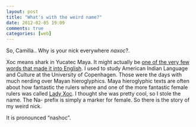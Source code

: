 ```yaml
---
layout: post
title: "What's with the weird name?"
date: 2012-02-05 19:09
comments: true
categories: [web]
---
```

So, Camilla.. Why is your nick everywhere _naxoc_?.

Xoc means shark in Yucatec Maya. It might actually be [one of the very few words that made it into English]("http://en.wikipedia.org/wiki/Yucatec_Maya_language#English_words_derived_from_Maya"). I used to study American Indian Language and Culture at the University of Copenhagen. Those were the days with much nerding over Mayan hieroglyphics. Maya hieroglyphic texts are often about how fantastic the rulers where and one of the more fantastic female rulers was called [Lady Xoc]("http://en.wikipedia.org/wiki/Lady_Xoc"). I thought she was pretty cool, so I stole the name. The Na- prefix is simply a marker for female. So there is the story of my weird nick.

It is pronounced “nashoc”.
